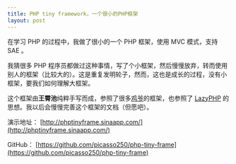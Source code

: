 ```yaml
---
title: PHP tiny framework，一个很小的PHP框架
layout: post
---
```


在学习 PHP 的过程中，我做了很小的一个 PHP 框架，使用 MVC 模式，支持 SAE 。

我猜很多 PHP 程序员都做过这种事情，写了个小框架，然后慢慢放弃，转而使用别人的框架（比较大的）。这是重复发明轮子，然而，这也是成长的过程，没有小框架，要我们如何理解大框架。

这个框架由**王霄池**纯粹手写而成，参照了很多[鸡爷](http://hi.baidu.com/new/microji)的框架，也参照了 [LazyPHP](https://github.com/easychen/LazyPHP) 的思想。我以后会慢慢完善这个框架的文档（但愿吧）。

演示地址：
[http://phptinyframe.sinaapp.com/](http://phptinyframe.sinaapp.com/)

GitHub：
[https://github.com/picasso250/php-tiny-frame](https://github.com/picasso250/php-tiny-frame)
